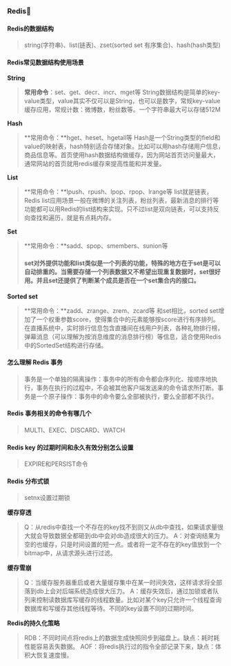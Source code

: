 


### Redis🚀
#### Redis的数据结构
> string(字符串)、list(链表)、zset(sorted set 有序集合)、hash(hash类型)

#### Redis常见数据结构使用场景
**String**
> **常用命令**：set、get、decr、incr、mget等
> String数据结构是简单的key-value类型，value其实不仅可以是String，也可以是数字，常规key-value缓存应用，常规计数：微博数，粉丝数等。一个字符串最大可以存储512M

**Hash**
> **常用命令：**hget、heset、hgetall等
> Hash是一个String类型的field和value的映射表，hash特别适合存储对象。比如可以用hash存储用户信息，商品信息等。首页使用hash数据结构做缓存，因为网站首页访问量最大，通常网站的首页就用redis缓存来提高性能和并发量。

**List**
> **常用命令：**lpush、rpush、lpop、rpop、lrange等
> list就是链表，Redis list应用场景一般在微博的关注列表，粉丝列表，最新消息的排行等功能都可以用Redis的list结构来实现。只不过list是双向链表，可以支持反向查找和遍历，就是有点耗内存。

**Set**
> **常用命令：**sadd、spop、smembers、sunion等
> #### set对外提供功能和list类似是一个列表的功能，特殊的地方在于set是可以自动排重的。当需要存储一个列表数据又不希望出现重复数据时，set很好用。并且set还提供了判断某个成员是否在一个set集合内的接口。

**Sorted set**
> **常用命令：**zadd、zrange、zrem、zcard等
> 和set相比，sorted set增加了一个权重参数score，使得集合中的元素能够按score进行有序排列。在直播系统中，实时排行信息包含直播间在线用户列表，各种礼物排行榜，弹幕消息（可以理解为按消息维度的消息排行榜）等信息，适合使用Redis中的SortedSet结构进行存储。

#### 怎么理解 Redis 事务
> 事务是一个单独的隔离操作：事务中的所有命令都会序列化、按顺序地执行，事务在执行的过程中，不会被其他客户端发送来的命令请求所打断。事务是一个原子操作：事务中的命令要么全部被执行，要么全部都不执行。

#### Redis 事务相关的命令有哪几个
> MULTI、EXEC、DISCARD、WATCH

#### Redis key 的过期时间和永久有效分别怎么设置
> EXPIRE和PERSIST命令

#### Redis 分布式锁
> setnx设置过期锁

**缓存穿透**
> Q：从redis中查找一个不存在的key找不到则又从db中查找，如果请求量很大就会导致数据全都砸到db中会对db造成很大的压力。
> A：对查询结果为空的也缓存，只是时间设置的短一点。或者将一定不存在的key值放到一个bitmap中，从请求源头进行过滤。

**缓存雪崩**
> Q：当缓存服务器重启或者大量缓存集中在某一时间失效，这样请求将全部落到db上会对后端系统造成很大压力。
> A：缓存失效后，通过加锁或者队列来控制读数据库写缓存的线程数量。比如对某个key只允许一个线程查询数据库和写缓存其他线程等待。不同的key设置不同的过期时间。

**Redis的持久化策略**
> RDB：不同时间点将redis上的数据生成快照同步到磁盘上。缺点：耗时耗性能容易丢失数据。
> AOF：将redis执行过的指令全部记录下来，缺点：体积大恢复速度慢。


